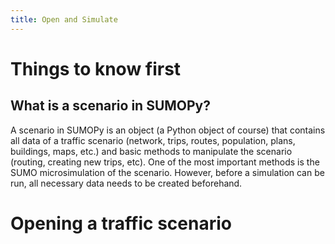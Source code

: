 ```yaml
---
title: Open and Simulate
---
```


# Things to know first

## What is a scenario in SUMOPy?

A scenario in SUMOPy is an object (a Python object of course) that
contains all data of a traffic scenario (network, trips, routes,
population, plans, buildings, maps, etc.) and basic methods to
manipulate the scenario (routing, creating new trips, etc). One of the
most important methods is the SUMO microsimulation of the scenario.
However, before a simulation can be run, all necessary data needs to be
created beforehand.

# Opening a traffic scenario

